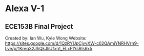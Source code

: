 # Alexa V-1 
## ECE153B Final Project 

Created by: Ian Wu, Kyle Wong
Website: https://sites.google.com/d/1QzRYUpCjvvXW-c02QAmiYNRHVrn9-Lve/p/1Kreq32JhQkJliUfxn1_ELxPIYsRIs6x5

